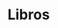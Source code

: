 ---
title: Libros
description: Recursos para comprender y dominar los principios y usos prácticos de la Inteligencia Artificial.
order: 1
coverImage: cover-image.png
---